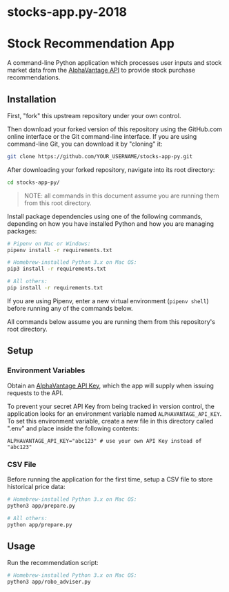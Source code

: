 # stocks-app.py-2018
# Stock Recommendation App

A command-line Python application which processes user inputs and stock market data from the [AlphaVantage API](https://www.alphavantage.co) to provide stock purchase recommendations.

## Installation

First, "fork" this upstream repository under your own control.

Then download your forked version of this repository using the GitHub.com online interface or the Git command-line interface. If you are using command-line Git, you can download it by "cloning" it:

```sh
git clone https://github.com/YOUR_USERNAME/stocks-app-py.git
```

After downloading your forked repository, navigate into its root directory:

```sh
cd stocks-app-py/
```

> NOTE: all commands in this document assume you are running them from this root directory.

Install package dependencies using one of the following commands, depending on how you have installed Python and how you are managing packages:

```sh
# Pipenv on Mac or Windows:
pipenv install -r requirements.txt

# Homebrew-installed Python 3.x on Mac OS:
pip3 install -r requirements.txt

# All others:
pip install -r requirements.txt
```

If you are using Pipenv, enter a new virtual environment (`pipenv shell`) before running any of the commands below.

All commands below assume you are running them from this repository's root directory.

## Setup

### Environment Variables

Obtain an [AlphaVantage API Key](https://www.alphavantage.co/support/#api-key), which the app will supply when issuing requests to the API.

To prevent your secret API Key from being tracked in version control, the application looks for an environment variable named `ALPHAVANTAGE_API_KEY`. To set this environment variable, create a new file in this directory called ".env" and place inside the following contents:

    ALPHAVANTAGE_API_KEY="abc123" # use your own API Key instead of "abc123"

### CSV File

Before running the application for the first time, setup a CSV file to store historical price data:

```sh
# Homebrew-installed Python 3.x on Mac OS:
python3 app/prepare.py

# All others:
python app/prepare.py
```

## Usage

Run the recommendation script:

```sh
# Homebrew-installed Python 3.x on Mac OS:
python3 app/robo_adviser.py
